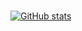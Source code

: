 ### 

[![GitHub stats](https://github-readme-stats.vercel.app/api?username=abdolence&show_icons=true&theme=gotham)](https://github.com/abdolence)

